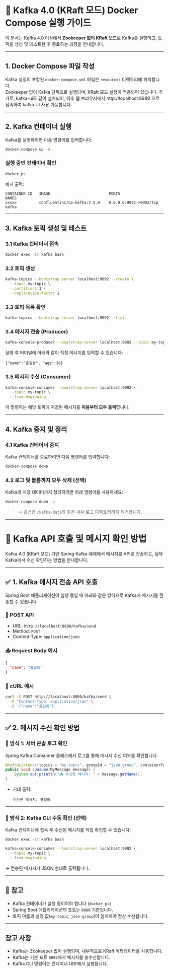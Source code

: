 # 🐳 Kafka 4.0 (KRaft 모드) Docker Compose 실행 가이드

이 문서는 Kafka 4.0 이상에서 **Zookeeper 없이 KRaft 모드**로 Kafka를 실행하고, 토픽을 생성 및 테스트한 후 종료하는 과정을 안내합니다.

---
## 1. Docker Compose 파일 작성

Kafka 설정이 포함된 `docker-compose.yml` 파일은 `resources` 디렉토리에 위치합니다.  
Zookeeper 없이 Kafka 단독으로 실행되며, KRaft 모드 설정이 적용되어 있습니다.
추가로, kafka-ui도 같이 설치되어, 이후 웹 브라우저에서 http://localhost:8989 으로 접속하여 kafka UI 사용 가능합니다.

---
## 2. Kafka 컨테이너 실행

Kafka를 실행하려면 다음 명령어를 입력합니다:

```bash
docker-compose up -d
```

### 실행 중인 컨테이너 확인

```bash
docker ps
```

예시 출력:

```
CONTAINER ID   IMAGE                          PORTS                    NAMES
xxxxx          confluentinc/cp-kafka:7.5.0    0.0.0.0:9092->9092/tcp   kafka
```

---

## 3. Kafka 토픽 생성 및 테스트

### 3.1 Kafka 컨테이너 접속

```bash
docker exec -it kafka bash
```

### 3.2 토픽 생성

```bash
kafka-topics --bootstrap-server localhost:9092 --create \
  --topic my-topic \
  --partitions 1 \
  --replication-factor 1
```

### 3.3 토픽 목록 확인

```bash
kafka-topics --bootstrap-server localhost:9092 --list
```

### 3.4 메시지 전송 (Producer)

```bash
kafka-console-producer --bootstrap-server localhost:9092 --topic my-topic
```

실행 후 터미널에 아래와 같이 직접 메시지를 입력할 수 있습니다:

```
{"name":"홍길동", "age":30}
```

### 3.5 메시지 수신 (Consumer)

```bash
kafka-console-consumer --bootstrap-server localhost:9092 \
  --topic my-topic \
  --from-beginning
```

이 명령어는 해당 토픽에 저장된 메시지를 **처음부터 모두 출력**합니다.

---

## 4. Kafka 중지 및 정리

### 4.1 Kafka 컨테이너 중지

Kafka 컨테이너를 종료하려면 다음 명령어를 입력합니다:

```bash
docker-compose down
```

### 4.2 로그 및 볼륨까지 모두 삭제 (선택)

Kafka의 저장 데이터까지 정리하려면 아래 명령어를 사용하세요:

```bash
docker-compose down -v
```

> `-v` 옵션은 `/kafka-data`와 같은 내부 로그 디렉토리까지 제거합니다.

---

# 📡 Kafka API 호출 및 메시지 확인 방법

Kafka 4.0 (KRaft 모드) 기반 Spring Kafka 예제에서 메시지를 API로 전송하고, 실제 Kafka에서 수신 확인하는 방법을 안내합니다.

---

## ✅ 1. Kafka 메시지 전송 API 호출

Spring Boot 애플리케이션이 실행 중일 때 아래와 같은 방식으로 Kafka에 메시지를 전송할 수 있습니다.

### 🔗 POST API

- URL: `http://localhost:8080/kafka/send`
- Method: `POST`
- Content-Type: `application/json`

### 📥 Request Body 예시

```json
{
  "name": "홍길동"
}
```

### 🧪 cURL 예시

```bash
curl -X POST http://localhost:8080/kafka/send \
  -H "Content-Type: application/json" \
  -d '{"name":"홍길동"}'
```

---

## ✅ 2. 메시지 수신 확인 방법

### 📌 방식 1: 서버 콘솔 로그 확인

Spring Kafka Consumer 클래스에서 로그를 통해 메시지 수신 여부를 확인합니다.

```java
@KafkaListener(topics = "my-topic", groupId = "json-group", containerFactory = "kafkaListenerContainerFactory")
public void consume(MyMessage message) {
    System.out.println("📥 수신한 메시지: " + message.getName();
}
```

- 기대 출력:
  ```
  수신한 메시지: 홍길동
  ```

---

### 📌 방식 2: Kafka CLI 수동 확인 (선택)

Kafka 컨테이너에 접속 후 수신된 메시지를 직접 확인할 수 있습니다:

```bash
docker exec -it kafka bash
```

```bash
kafka-console-consumer --bootstrap-server localhost:9092 \
  --topic my-topic \
  --from-beginning
```

→ 전송된 메시지가 JSON 형태로 출력됩니다.

---

## 📝 참고

- Kafka 컨테이너가 실행 중이어야 합니다 (`docker ps`)
- Spring Boot 애플리케이션의 포트는 `8080` 기준입니다.
- 토픽 이름과 설정 값(`my-topic`, `json-group`)이 일치해야 정상 수신됩니다.



---

## 참고 사항

- Kafka는 Zookeeper 없이 실행되며, 내부적으로 KRaft 메타데이터를 사용합니다.
- Kafka는 기본 포트 `9092`에서 메시지를 송수신합니다.
- Kafka CLI 명령어는 컨테이너 내부에서 실행됩니다.
